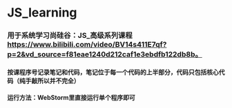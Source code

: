 # JS_learning
### 用于系统学习尚硅谷：JS_高级系列课程 https://www.bilibili.com/video/BV14s411E7qf?p=2&vd_source=f81eae1240d212caf1e3ebdfb122db8b。  
#### 按课程序号记录笔记和代码，笔记位于每一个代码的上半部分，代码只包括核心代码（纯手敲所以并不完全）
#### 运行方法：WebStorm里直接运行单个程序即可
